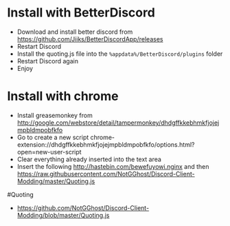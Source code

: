 # Install with BetterDiscord

- Download and install better discord from https://github.com/Jiiks/BetterDiscordApp/releases
- Restart Discord
- Install the quoting.js file into the `%appdata%/BetterDiscord/plugins` folder
- Restart Discord again
- Enjoy 

# Install with chrome
- Install greasemonkey from http://google.com/webstore/detail/tampermonkey/dhdgffkkebhmkfjojejmpbldmpobfkfo
- Go to create a new script  chrome-extension://dhdgffkkebhmkfjojejmpbldmpobfkfo/options.html?open=new-user-script
- Clear everything already inserted into the text area
- Insert the following http://hastebin.com/bewefuyowi.nginx and then https://raw.githubusercontent.com/NotGGhost/Discord-Client-Modding/master/Quoting.js

#Quoting
- https://github.com/NotGGhost/Discord-Client-Modding/blob/master/Quoting.js
